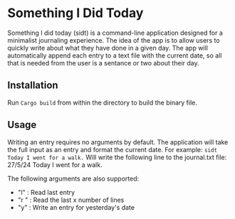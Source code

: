 # Something I Did Today
Something I did today (sidt) is a command-line application designed for a minimalist journaling experience. The idea of the app is to allow users to quickly write about what they have done in a given day. The app will automatically append each entry to a text file with the current date, so all that is needed from the user is a sentance or two about their day. 

## Installation
Run ```Cargo build``` from within the directory to build the binary file.

## Usage
Writing an entry requires no arguments by default. The application will take the full input as an entry and format the current date.
For example:
```sidt Today I went for a walk.``` Will write the following line to the journal.txt file:
27/5/24 Today I went for a walk.

The following arguments are also supported:

- "l" : Read last entry
- "r <x>" : Read the last x number of lines
- "y" : Write an entry for yesterday's date


